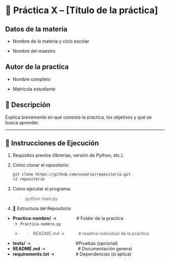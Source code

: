 # 📝 Práctica X – [Título de la práctica]

## Datos de la materia

- Nombre de la materia y ciclo escolar

- Nombre del maestro

## Autor de la practica
- Nombre completo

- Matrícula estudiante


## 📌 Descripción
Explica brevemente en qué consiste la práctica, los objetivos y qué se busca aprender.  

---

## 🚀 Instrucciones de Ejecución
1. Requisitos previos (librerías, versión de Python, etc.).  
2. Cómo clonar el repositorio:  
   ```bash
   git clone https://github.com/usuario/repositorio.git
   cd repositorio
3. Cómo ejecutar el programa:

    >python main.py

4. 📂 Estructura del Repositorio

- **Practica-nombre/** → &nbsp;&nbsp;&nbsp;&nbsp;&nbsp;&nbsp;&nbsp;&nbsp;&nbsp;&nbsp;&nbsp;&nbsp;&nbsp;&nbsp;&nbsp;# Folder de la practica  
  - `Practica-nombre.py`
  - >README.md   →&nbsp;&nbsp;&nbsp;&nbsp;&nbsp;&nbsp;&nbsp;&nbsp;&nbsp;&nbsp;  # readme individual de la practica
- **tests/** → &nbsp;&nbsp;&nbsp;&nbsp;&nbsp;&nbsp;&nbsp;&nbsp;&nbsp;&nbsp;&nbsp;&nbsp;&nbsp;&nbsp;&nbsp;&nbsp;&nbsp;&nbsp;&nbsp;&nbsp;&nbsp;&nbsp;&nbsp;&nbsp;&nbsp;&nbsp;&nbsp;&nbsp;&nbsp;&nbsp;&nbsp;&nbsp;&nbsp;&nbsp;&nbsp;#Pruebas (opcional)  
- **README.md** → &nbsp;&nbsp;&nbsp;&nbsp;&nbsp;&nbsp;&nbsp;&nbsp;&nbsp;&nbsp;&nbsp;&nbsp;&nbsp;&nbsp;&nbsp;&nbsp;&nbsp;&nbsp;&nbsp;&nbsp;&nbsp;&nbsp;&nbsp;&nbsp;&nbsp;# Documentación general  
- **requirements.txt** → &nbsp;&nbsp;&nbsp;&nbsp;&nbsp;&nbsp;&nbsp;&nbsp;&nbsp;&nbsp;&nbsp;&nbsp;&nbsp;&nbsp;&nbsp;&nbsp;# Dependencias (si aplica)  